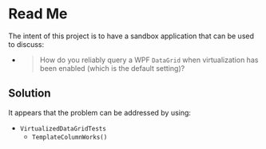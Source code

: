 # Read Me

The intent of this project is to have a sandbox application that can be used to discuss:

- > How do you reliably query a WPF `DataGrid` when virtualization has been enabled 
(which is the default setting)?

## Solution

It appears that the problem can be addressed by using:

- `VirtualizedDataGridTests`
    - `TemplateColumnWorks()`

